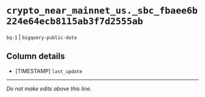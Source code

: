 # `crypto_near_mainnet_us._sbc_fbaee6b224e64ecb8115ab3f7d2555ab`
`bq-1` | `bigquery-public-data`

## Column details
* [TIMESTAMP] `last_update`

-------------------------------------------------------------------------------
*Do not make edits above this line.*
